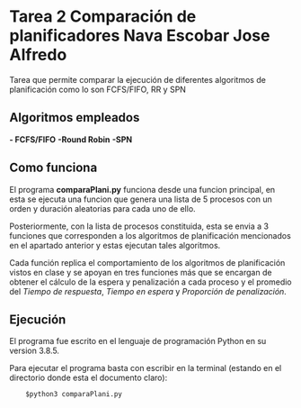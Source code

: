 # Tarea 2 Comparación de planificadores Nava Escobar Jose Alfredo #

Tarea que permite comparar la ejecución de diferentes algoritmos de planificación como lo son FCFS/FIFO, RR y SPN

## Algoritmos empleados ##
**- FCFS/FIFO**
**-Round Robin**
**-SPN**

## Como funciona
El programa **comparaPlani.py** funciona desde una funcion principal, en esta se ejecuta una funcion que genera una lista de 5 procesos con un orden y duración aleatorias para cada uno de ello.

Posteriormente, con la lista de procesos constituida, esta se envia a 3 funciones que corresponden a los algoritmos de planificación mencionados en el apartado anterior y estas ejecutan tales algoritmos.

Cada función replica el comportamiento de los algoritmos de planificación vistos en clase y se apoyan en tres funciones más que se encargan de obtener el cálculo de la espera y penalización a cada proceso y el promedio del *Tiempo de respuesta*,  *Tiempo en espera* y *Proporción de penalización*.

## Ejecución
El programa fue escrito en el lenguaje de programación Python en su version 3.8.5.

Para ejecutar el programa basta con escribir en la terminal (estando en el directorio donde esta el documento claro):


		$python3 comparaPlani.py





